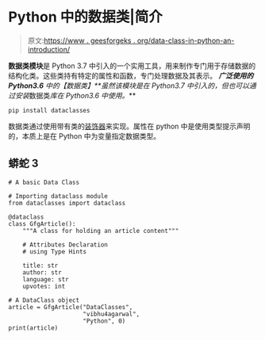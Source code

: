 # Python 中的数据类|简介

> 原文:[https://www . geesforgeks . org/data-class-in-python-an-introduction/](https://www.geeksforgeeks.org/data-classes-in-python-an-introduction/)

**数据类模块**是 Python 3.7 中引入的一个实用工具，用来制作专门用于存储数据的结构化类。这些类持有特定的属性和函数，专门处理数据及其表示。
***广泛使用的 Python3.6**
中的【数据类】**虽然该模块是在 Python3.7 中引入的，但也可以通过安装*数据类*库在 Python3.6 中使用。*** 

```
pip install dataclasses
```

数据类通过使用带有类的[装饰器](https://www.geeksforgeeks.org/decorators-in-python/)来实现。属性在 python 中是使用类型提示声明的，本质上是在 Python 中为变量指定数据类型。

## 蟒蛇 3

```
# A basic Data Class

# Importing dataclass module
from dataclasses import dataclass

@dataclass
class GfgArticle():
    """A class for holding an article content"""

    # Attributes Declaration
    # using Type Hints

    title: str
    author: str
    language: str
    upvotes: int

# A DataClass object
article = GfgArticle("DataClasses",
                     "vibhu4agarwal",
                     "Python", 0)
print(article)
```